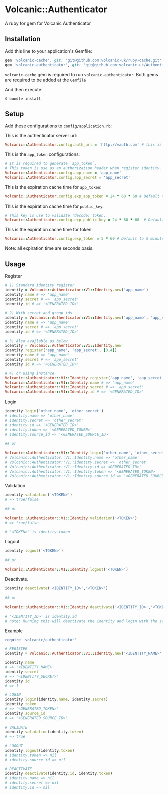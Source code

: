 # Volcanic::Authenticator

A ruby for gem for Volcanic Authenticator

## Installation

Add this line to your application's Gemfile:


```ruby
gem 'volcanic-cache', git: 'git@github.com:volcanic-uk/ruby-cache.git'
gem 'volcanic-authenticator', git: 'git@github.com:volcanic-uk/Authenticator-ruby-gem.git'
```
`volcanic-cache` gem is required to run `volcanic-authenticator`. Both gems are required to be added at the `Gemfile`

And then execute:

    $ bundle install
    
## Setup

Add these configurations to `config/application.rb`:

This is the authenticator server url:
```ruby
Volcanic::Authenticator.config.auth_url = 'http://vauth.com' # this is required
```
This is the `app_token` configurations:
```ruby
# It is required to generate `app_token`. 
# This token is use as an authorization header when register identity. 
Volcanic::Authenticator.config.app_name = 'app_name'
Volcanic::Authenticator.config.app_secret = 'app_secret' 
```

This is the expiration cache time for `app_token`: 
```ruby
Volcanic::Authenticator.config.exp_app_token = 24 * 60 * 60 # Default to 1 day.
```

This is the expiration cache time for `public_key`: 
```ruby
# This key is use to validate (decode) token.
Volcanic::Authenticator.config.exp_public_key = 24 * 60 * 60  # Default to 1 day. 
```

This is the expiration cache time for token:
```ruby
Volcanic::Authenticator.config.exp_token = 5 * 60 # Default to 5 minutes
```
Note: all expiration time are seconds basis.

## Usage

Register
```ruby
# 1) Standard identity register
identity = Volcanic::Authenticator::V1::Identity.new('app_name')
identity.name # => 'app_name'
identity.secret # => 'app_secret'
identity.id # => '<GENERATED_ID>'
 
# 2) With secret and group ids
identity = Volcanic::Authenticator::V1::Identity.new('app_name', 'app_secret', [1,2])
identity.name # => 'app_name'
identity.secret # => 'app_secret'
identity.id # => '<GENERATED_ID>'
  
# 3) Also available as below
identity = Volcanic::Authenticator::V1::Identity.new
identity.register('app_name', 'app_secret', [3,4])
identity.name # => 'app_name'
identity.secret # => 'app_secret'
identity.id # => '<GENERATED_ID>'

# 4) or using instance 
Volcanic::Authenticator::V1::Identity.register('app_name', 'app_secret', [3,4])
Volcanic::Authenticator::V1::Identity.name # => 'app_name'
Volcanic::Authenticator::V1::Identity.secret # => 'app_secret'
Volcanic::Authenticator::V1::Identity.id # => '<GENERATED_ID>'  
```
    
   
Login
```ruby
identity.login('other_name', 'other_secret')
# identity.name => 'other_name'
# identity.secret => 'other_secret'
# identity.id => '<GENERATED_ID>' 
# identity.token => '<GENERATED_TOKEN>'
# identity.source_id => '<GENERATED_SOURCE_ID>'
 
## or
 
Volcanic::Authenticator::V1::Identity.login('other_name', 'other_secret')
# Volcanic::Authenticator::V1::Identity.name => 'other_name'
# Volcanic::Authenticator::V1::Identity.secret => 'other_secret'
# Volcanic::Authenticator::V1::Identity.id => <GENERATED_ID>'
# Volcanic::Authenticator::V1::Identity.token => '<GENERATED_TOKEN>'
# Volcanic::Authenticator::V1::Identity.source_id => '<GENERATED_SOURCE_ID>'
```
Validation
```ruby
identity.validation('<TOKEN>')
# => true/false
 
## or
 
Volcanic::Authenticator::V1::Identity.validation('<TOKEN>')
# => true/false
 
# '<TOKEN>' is identity.token 
```
Logout 
```ruby
identity.logout('<TOKEN>')
 
## or
  
Volcanic::Authenticator::V1::Identity.logout('<TOKEN>')
```  
Deactivate. 
```ruby
identity.deactivate('<IDENTITY_ID>','<TOKEN>')
 
## or
  
Volcanic::Authenticator::V1::Identity.deactivate('<IDENTITY_ID>','<TOKEN>')
 
# '<IDENTITY_ID>' is identity.id 
# note: Running this will deactivate the identity and login with the same identity (name and secret) will return an error.
``` 
 
Example
```ruby
require 'volcanic/authenticator'

# REGISTER
identity = Volcanic::Authenticator::V1::Identity.new('<IDENTITY_NAME>','<IDENTITY_SECRET')

identity.name
# => '<IDENTITY_NAME>' 
identity.secret 
# => '<IDENTITY_SECRET>'
identity.id 
# => 1

# LOGIN 
identity.login(identity.name, identity.secret)
identity.token
# => '<GENERATED_TOKEN>'
identity.source_id
# => '<GENERATED_SOURCE_ID>'
 
# VALIDATE
identity.validation(identity.token)
# => true
 
# LOGOUT
identity.logout(identity.token)
# identity.token => nil
# identity.source_id => nil

# DEACTIVATE
identity.deactivate(identity.id, identity.token)
# identity.name => nil
# identity.secret => nil
# identity.id => nil
 
 
```